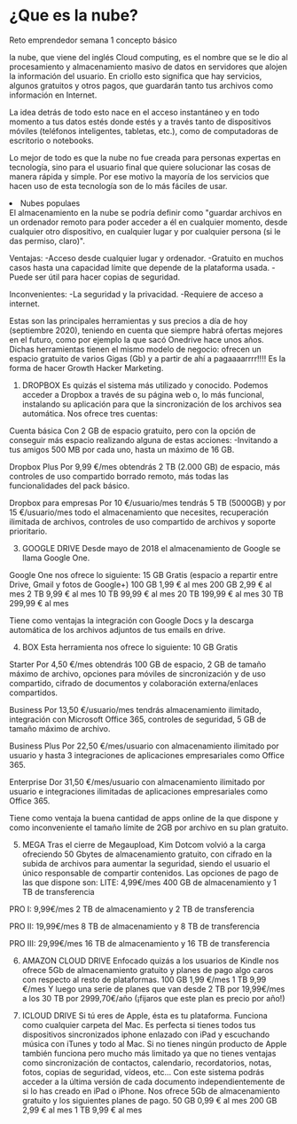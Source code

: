 # ¿Que es la nube?
Reto emprendedor semana 1 
concepto básico

la nube, que viene del inglés Cloud computing, es el nombre que se le dio al procesamiento y almacenamiento masivo de datos en servidores que alojen la información del usuario. En criollo esto significa que hay servicios, algunos gratuitos y otros pagos, que guardarán tanto tus archivos como información en Internet.

La idea detrás de todo esto nace en el acceso instantáneo y en todo momento a tus datos estés donde estés y a través tanto de dispositivos móviles (teléfonos inteligentes, tabletas, etc.), como de computadoras de escritorio o notebooks.

Lo mejor de todo es que la nube no fue creada para personas expertas en tecnología, sino para el usuario final que quiere solucionar las cosas de manera rápida y simple. Por ese motivo la mayoría de los servicios que hacen uso de esta tecnología son de lo más fáciles de usar.

<li>Nubes populaes</li>
El almacenamiento en la nube se podría definir como "guardar archivos en un ordenador remoto para poder acceder a él en cualquier momento, desde cualquier otro dispositivo, en cualquier lugar y por cualquier persona (si le das permiso, claro)".

Ventajas:
-Acceso desde cualquier lugar y ordenador.
-Gratuito en muchos casos hasta una capacidad límite que depende de la plataforma usada.
-Puede ser útil para hacer copias de seguridad.

Inconvenientes:
-La seguridad y la privacidad.
-Requiere de acceso a internet.

Estas son las principales herramientas y sus precios a día de hoy (septiembre 2020), teniendo en cuenta que siempre habrá ofertas mejores en el futuro, como por ejemplo la que sacó Onedrive hace unos años. Dichas herramientas tienen el mismo modelo de negocio: ofrecen un espacio gratuito de varios Gigas (Gb) y a partir de ahí a pagaaaarrrr!!!!
Es la forma de hacer Growth Hacker Marketing.

1. DROPBOX
Es quizás el sistema más utilizado y conocido. Podemos acceder a Dropbox a través de su página web o, lo más funcional, instalando su aplicación para que la sincronización de los archivos sea automática.
Nos ofrece tres cuentas:

Cuenta básica
Con 2 GB de espacio gratuito, pero con la opción de conseguir más espacio realizando alguna de estas acciones:
-Invitando a tus amigos 500 MB por cada uno, hasta un máximo de 16 GB.

Dropbox Plus
Por 9,99 €/mes obtendrás 2 TB (2.000 GB) de espacio, más controles de uso compartido borrado remoto, más todas las funcionalidades del pack básico.

Dropbox para empresas
Por 10 €/usuario/mes tendrás 5 TB (5000GB) y por 15 €/usuario/mes todo el almacenamiento que necesites, recuperación ilimitada de archivos, controles de uso compartido de archivos y soporte prioritario.

3. GOOGLE DRIVE
Desde mayo de 2018 el almacenamiento de Google se llama Google One.

Google One nos ofrece lo siguiente:
15 GB                   Gratis (espacio a repartir entre Drive, Gmail y fotos de Google+)
100 GB                  1,99 € al mes
200 GB 2,99 € al mes
2 TB                    9,99 € al mes
10 TB                   99,99 € al mes
20 TB                   199,99 € al mes
30 TB                   299,99 € al mes

Tiene como ventajas la integración con Google Docs y la descarga automática de los archivos adjuntos de tus emails en drive.

4. BOX
Esta herramienta nos ofrece lo siguiente:
10 GB                  Gratis

Starter
Por 4,50 €/mes obtendrás 100 GB de espacio, 2 GB de tamaño máximo de archivo, opciones para móviles de sincronización y de uso compartido, cifrado de documentos y colaboración externa/enlaces compartidos.

Business
Por 13,50 €/usuario/mes tendrás almacenamiento ilimitado, integración con Microsoft Office 365, controles de seguridad, 5 GB de tamaño máximo de archivo.

Business Plus
Por 22,50 €/mes/usuario con almacenamiento ilimitado por usuario y hasta 3 integraciones de aplicaciones empresariales como Office 365.

Enterprise
Dor 31,50 €/mes/usuario con almacenamiento ilimitado por usuario e integraciones ilimitadas de aplicaciones empresariales como Office 365.

Tiene como ventaja la buena cantidad de apps online de la que dispone y como inconveniente el tamaño límite de 2GB por archivo en su plan gratuito.

5. MEGA
Tras el cierre de Megaupload, Kim Dotcom volvió a la carga ofreciendo 50 Gbytes de almacenamiento gratuito, con cifrado en la subida de archivos para aumentar la seguridad, siendo el usuario el único responsable de compartir contenidos.
Las opciones de pago de las que dispone son:
LITE: 4,99€/mes
400 GB de almacenamiento y 1 TB de transferencia

PRO I: 9,99€/mes
2 TB de almacenamiento y 2 TB de transferencia

PRO II: 19,99€/mes
8 TB de almacenamiento y 8 TB de transferencia

PRO III: 29,99€/mes
16 TB de almacenamiento y 16 TB de transferencia

6. AMAZON CLOUD DRIVE
Enfocado quizás a los usuarios de Kindle nos ofrece 5Gb de almacenamiento gratuito y planes de pago algo caros con respecto al resto de plataformas.
100 GB              1,99 €/mes
1 TB                9,99 €/mes
Y luego una serie de planes que van desde 2 TB por 19,99€/mes a los 30 TB por 2999,70€/año (¡fijaros que este plan es precio por año!)

7. ICLOUD DRIVE
Si tú eres de Apple, ésta es tu plataforma. Funciona como cualquier carpeta del Mac. Es perfecta si tienes todos tus dispositivos sincronizados iphone enlazado con iPad y escuchando música con iTunes y todo al Mac.
Si no tienes ningún producto de Apple también funciona pero mucho más limitado ya que no tienes ventajas como sincronización de contactos, calendario, recordatorios, notas, fotos, copias de seguridad, vídeos, etc…
Con este sistema podrás acceder a la última versión de cada documento independientemente de si lo has creado en iPad o iPhone.
Nos ofrece 5Gb de almacenamiento gratuito y los siguientes planes de pago.
50 GB               0,99 € al mes
200 GB             2,99 € al mes
1 TB                9,99 € al mes
